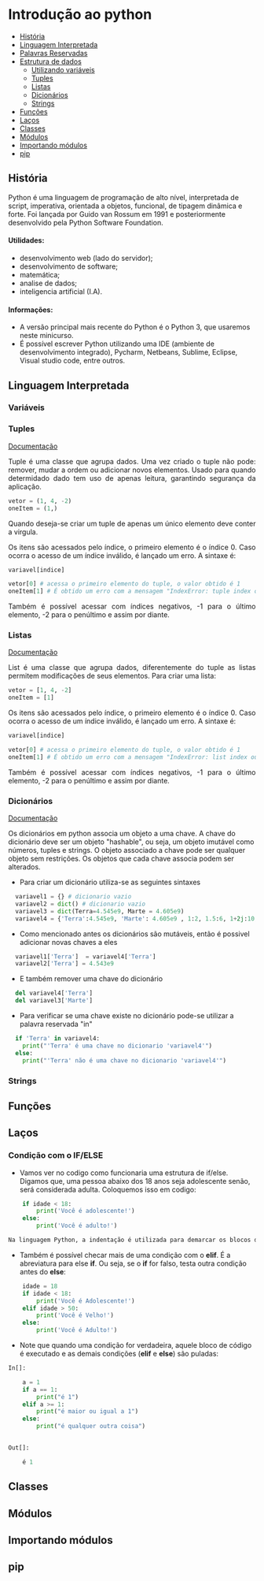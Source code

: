 # Introdução ao python

- [História](#história)
- [Linguagem Interpretada](#linguagem-interpretada)
- [Palavras Reservadas](#)
- [Estrutura de dados](#estrutura-de-dados)
  - [Utilizando variáveis](#variáveis)
  - [Tuples](#tuples)
  - [Listas](#listas)
  - [Dicionários](#dicionários)
  - [Strings](#strings)
- [Funções](#funções)
- [Laços](#laços)
- [Classes](#classes)
- [Módulos](#módulos)
- [Importando módulos](#importando-módulos)
- [pip](#pip)


## História

Python é uma linguagem de programação de alto nível, interpretada de script, imperativa, orientada a objetos, funcional, de tipagem dinâmica e forte. Foi lançada por Guido van Rossum em 1991 e posteriormente desenvolvido pela Python Software Foundation.

#### Utilidades:

- desenvolvimento web (lado do servidor);
- desenvolvimento de software;
- matemática;
- analise de dados;
- inteligencia artificial (I.A).

#### Informações: 

- A versão principal mais recente do Python é o Python 3, que usaremos neste minicurso. 
- É possível escrever Python utilizando uma IDE (ambiente de desenvolvimento integrado), Pycharm, Netbeans, Sublime, Eclipse, Visual studio code, entre outros.


## Linguagem Interpretada

<a name = "estrutura-de-dados"/>

### Variáveis
### Tuples
[Documentação](https://docs.python.org/3/library/stdtypes.html?highlight=tuples#tuple)
<p style='text-align: justify;'>Tuple é uma classe que agrupa dados. Uma vez criado o tuple não pode: remover, mudar a ordem ou adicionar novos elementos.
Usado para quando determidado dado tem uso de apenas leitura, garantindo segurança da aplicação.</p>

```python
vetor = (1, 4, -2)
oneItem = (1,)
```
<p style='text-align: justify;'> Quando deseja-se criar um tuple de apenas um único elemento deve conter a virgula. </p>

<p style='text-align: justify;'> Os itens são acessados pelo índice, o primeiro elemento é o índice 0. Caso ocorra o acesso de um índice inválido, é lançado um erro.
 A sintaxe é:</p>

```python
variavel[indice]
```

```python
vetor[0] # acessa o primeiro elemento do tuple, o valor obtido é 1
oneItem[1] # É obtido um erro com a mensagem "IndexError: tuple index out of range"
```
<p style='text-align: justify;'> Também é possível acessar com índices negativos, -1 para o último elemento, -2 para o penúltimo e assim por diante. </p>

### Listas

[Documentação](https://docs.python.org/3/library/stdtypes.html?highlight=list#list)
<p style='text-align: justify;'>List é uma classe que agrupa dados, diferentemente do tuple as listas permitem modificações de seus elementos. Para criar uma lista: </p>

```python
vetor = [1, 4, -2]
oneItem = [1]
```
<p style='text-align: justify;'> Os itens são acessados pelo índice, o primeiro elemento é o índice 0. Caso ocorra o acesso de um índice inválido, é lançado um erro.
 A sintaxe é:</p>

```python
variavel[indice]
```

```python
vetor[0] # acessa o primeiro elemento do tuple, o valor obtido é 1
oneItem[1] # É obtido um erro com a mensagem "IndexError: list index out of range"
```
<p style='text-align: justify;'> Também é possível acessar com índices negativos, -1 para o último elemento, -2 para o penúltimo e assim por diante. </p>


### Dicionários

[Documentação](https://docs.python.org/2/tutorial/datastructures.html#dictionaries)

Os dicionários em python associa um objeto a uma chave. A chave do dicionário deve ser um objeto "hashable", ou seja, um objeto imutável como números, tuples e strings. O objeto associado a chave pode ser qualquer objeto sem restrições. Os objetos que cada chave associa podem ser alterados.

<p></p>

- Para criar um dicionário utiliza-se as seguintes sintaxes

```Python
  variavel1 = {} # dicionario vazio
  variavel2 = dict() # dicionario vazio
  variavel3 = dict(Terra=4.545e9, Marte = 4.605e9)
  variavel4 = {'Terra':4.545e9, 'Marte': 4.605e9 , 1:2, 1.5:6, 1+2j:10, (1,1):0.5, 'dict1':variavel1}
```
 - Como mencionado antes os dicionários são mutáveis, então é possivel adicionar novas chaves a eles
 
```Python
  variavel1['Terra']  = variavel4['Terra']
  variavel2['Terra'] = 4.543e9
```
- E também remover uma chave do dicionário

```Python
  del variavel4['Terra']
  del variavel3['Marte']
```
- Para verificar se uma chave existe no dicionário pode-se utilizar a palavra reservada "in"

```Python 
  if 'Terra' in variavel4:
    print("'Terra' é uma chave no dicionario 'variavel4'")
  else:
    print("'Terra' não é uma chave no dicionario 'variavel4'")
```


### Strings
## Funções
## Laços

### Condição com o IF/ELSE

- Vamos ver no codigo como funcionaria uma estrutura de if/else. Digamos que, uma pessoa abaixo dos 18 anos seja adolescente senão, será considerada adulta. Coloquemos isso em codigo:
```python
    if idade < 18:
        print('Você é adolescente!')
    else:
        print('Você é adulto!')

Na linguagem Python, a indentação é utilizada para demarcar os blocos de código, e são obrigatórios quando se usa estruturas de controle.
```

- Também é possível checar mais de uma condição com o __elif__. É a abreviatura para else __if__. Ou seja, se o __if__ for falso, testa outra condição antes do __else__:

```python
    idade = 18
    if idade < 18:
        print('Você é Adolescente!')
    elif idade > 50:
        print('Você é Velho!')
    else:
        print('Você é Adulto!')
```

- Note que quando uma condição for verdadeira, aquele bloco de código é executado e as demais condições (__elif__ e __else__) são puladas:

```python
In[]:

    a = 1
    if a == 1:
        print("é 1")
    elif a >= 1:
        print("é maior ou igual a 1")
    else:
        print("é qualquer outra coisa")
        
```

```python
Out[]:

    é 1
```

## Classes
## Módulos
## Importando módulos
## pip
